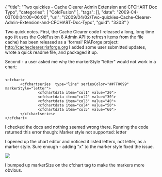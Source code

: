 {
	"title": "Two quickies - Cache Clearer Admin Extension and CFCHART Doc Typo",
	"categories": [
		"ColdFusion"
	],
	"tags": [],
	"date": "2009-04-03T00:04:00+06:00",
	"url": "/2009/04/02/Two-quickies-Cache-Clearer-Admin-Extension-and-CFCHART-Doc-Typo",
	"guid": "3303"
}

Two quick notes. First, the Cache Clearer code I released a long, long time ago (it uses the ColdFusion 8 Admin API to refresh items from the file cache) has been released as a 'formal' RIAForge project: <a href="http://cacheclearer.riaforge.org">http://cacheclearer.riaforge.org</a> I added some user submitted updates, wrote a quick readme file, and packaged it up. 

Second - a user asked me why the markerStyle "letter" would not work in a chart:

<code>
&lt;cfchart&gt;
       &lt;cfchartseries  type="line" seriesColor="##FF0099"
markerStyle="letter"&gt;
               &lt;cfchartdata item="col1" value="20"&gt;
               &lt;cfchartdata item="col2" value="30"&gt;
               &lt;cfchartdata item="col3" value="40"&gt;
               &lt;cfchartdata item="col4" value="50"&gt;
               &lt;cfchartdata item="col5" value="60"&gt;
       &lt;/cfchartseries&gt;
&lt;/cfchart&gt;
</code>

I checked the docs and nothing seemed wrong there. Running the code returned this error though: Marker style not supported: letter 

I opened up the chart editor and noticed it listed letterx, not letter, as a marker style. Sure enough - adding "x" to the marker style fixed the issue.

<img src="http://static.raymondcamden.com/images//Picture 149.png">

I bumped up markerSize on the cfchart tag to make the markers more obvious.